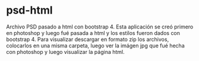 # psd-html
Archivo PSD pasado a html con bootstrap 4.
Esta aplicación se creó primero en photoshop y luego fué pasada a html y los estilos fueron dados con bootstrap 4.
Para visualizar descargar en formato zip los archivos, colocarlos en una misma carpeta, luego ver la imágen jpg que fué hecha con photoshop y luego visualizar la página html.
